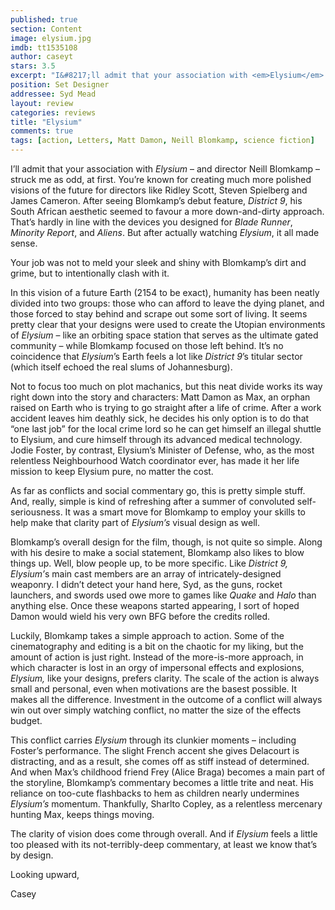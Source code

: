 ```yaml
---
published: true
section: Content
image: elysium.jpg
imdb: tt1535108
author: caseyt 
stars: 3.5
excerpt: "I&#8217;ll admit that your association with <em>Elysium</em> &ndash; and director Neill Blomkamp &ndash; struck me as odd, at first. You&#8217;re known for creating much more polished visions of the future for directors like Ridley Scott, Steven Spielberg and James Cameron. After seeing Blomkamp&rsquo;s debut feature, <em>District 9</em>, his South African aesthetic seemed to favour a more down-and-dirty approach. That&rsquo;s hardly in line with the devices you designed for <em>Blade Runner</em>, <em>Minority Report</em>, and <em>Aliens</em>. But after actually watching <em>Elysium</em>, it all made sense."
position: Set Designer
addressee: Syd Mead
layout: review
categories: reviews
title: "Elysium"
comments: true
tags: [action, Letters, Matt Damon, Neill Blomkamp, science fiction]
---
```

<p>I&#8217;ll admit that your association with <em>Elysium</em> &ndash; and director Neill Blomkamp &ndash; struck me as odd, at first. You&#8217;re known for creating much more polished visions of the future for directors like Ridley Scott, Steven Spielberg and James Cameron. After seeing Blomkamp&rsquo;s debut feature, <em>District 9</em>, his South African aesthetic seemed to favour a more down-and-dirty approach. That&rsquo;s hardly in line with the devices you designed for <em>Blade Runner</em>, <em>Minority Report</em>, and <em>Aliens</em>. But after actually watching <em>Elysium</em>, it all made sense.</p>
<p>Your job was not to meld your sleek and shiny with Blomkamp&#8217;s dirt and grime, but to intentionally clash with it.&nbsp;</p>
<p>In this vision of a future Earth (2154 to be exact), humanity has been neatly divided into two groups: those who can afford to leave the dying planet, and those forced to stay behind and scrape out some sort of living. It seems pretty clear that your designs were used to create the Utopian environments of <em>Elysium</em> &ndash; like an orbiting space station that serves as the ultimate gated community &ndash; while Blomkamp focused on those left behind. It&#8217;s no coincidence that <em>Elysium</em>&#8217;s Earth feels a lot like<em> District 9</em>&#8217;s titular sector (which itself echoed the real slums of Johannesburg).</p>
<p>Not to focus too much on plot machanics, but this neat divide works its way right down into the story and characters: Matt Damon as Max, an orphan raised on Earth who is trying to go straight after a life of crime. After a work accident leaves him deathly sick, he decides his only option is to do that &#8220;one last job&#8221; for the local crime lord so he can get himself an illegal shuttle to Elysium, and cure himself through its advanced medical technology. Jodie Foster, by contrast, Elysium&#8217;s Minister of Defense, who, as the most relentless Neighbourhood Watch coordinator ever, has made it her life mission to keep Elysium pure, no matter the cost.&nbsp;</p>
<p>As far as conflicts and social commentary go, this is pretty simple stuff. And, really, simple is kind of refreshing after a summer of convoluted self-seriousness. It was a smart move for Blomkamp to employ your skills to help make that clarity part of <em>Elysium&#8217;s </em>visual design as well.&nbsp;</p>
<p>Blomkamp&#8217;s overall design for the film, though, is not quite so simple. Along with his desire to make a social statement, Blomkamp also likes to blow things up. Well, blow people up, to be more specific. Like <em>District 9, Elysium&#8217;</em>s main cast members are an array of intricately-designed weaponry. I didn&#8217;t detect your hand here, Syd, as the guns, rocket launchers, and swords used owe more to games like <em>Quake </em>and <em>Halo</em> than anything else. Once these weapons started appearing, I sort of hoped Damon would wield his very own BFG before the credits rolled.</p>
<p>Luckily, Blomkamp takes a simple approach to action. Some of the cinematography and editing is a bit on the chaotic for my liking, but the amount of action is just right. Instead of the more-is-more approach, in which character is lost in an orgy of impersonal effects and explosions, <em>Elysium,</em> like your designs, prefers clarity. The scale of the action is always small and personal, even when motivations are the basest possible. It makes all the difference. Investment in the outcome of a conflict will always win out over simply watching conflict, no matter the size of the effects budget.</p>
<p>This conflict carries <em>Elysium </em>through its clunkier moments &ndash; including Foster&#8217;s performance. The slight French accent she gives Delacourt is distracting, and as a result, she comes off as stiff instead of determined. And when Max&#8217;s childhood friend Frey (Alice Braga) becomes a main part of the storyline, Blomkamp&#8217;s commentary becomes a little trite and neat. His reliance on too-cute flashbacks to hem as children nearly undermines <em>Elysium&#8217;s</em> momentum. Thankfully, Sharlto Copley, as a relentless mercenary hunting Max, keeps things moving.</p>
<p>The clarity of vision does come through overall. And if <em>Elysium</em> feels a little too pleased with its not-terribly-deep commentary, at least we know that&rsquo;s by design.&nbsp;</p>
<p>Looking upward,</p>
<p>Casey</p>
